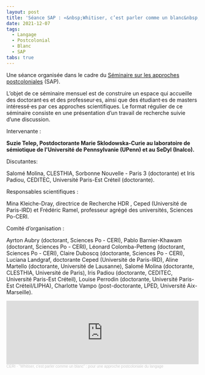```yaml
---
layout: post
title: 'Séance SAP : «&nbsp;Whitiser, c’est parler comme un blanc&nbsp;». Pour une approche postcoloniale du langage'
date: 2021-12-07
tags:
  - Langage
  - Postcolonial
  - Blanc
  - SAP
tabs: true
---
```


Une séance organisée dans le cadre du [Séminaire sur les approches
postcoloniales](http://www.sciencespo.fr/ceri/fr/content/seminaire-sur-les-approches-postcoloniales-sap-1)
(SAP).

L’objet de ce séminaire mensuel est de construire un espace qui accueille des
doctorant·es et des professeur·es, ainsi que des étudiant·es de masters
intéressé·es par ces approches scientifiques. Le format régulier de ce
séminaire consiste en une présentation d’un travail de recherche suivie d’une
discussion.

Intervenante :

**Suzie Telep, Postdoctorante Marie Sklodowska-Curie au laboratoire de
sémiotique de l'Université de Pennsylvanie (UPenn) et au SeDyl (Inalco).**

Discutantes:

Salomé Molina, CLESTHIA, Sorbonne Nouvelle - Paris 3 (doctorante) et Iris
Padiou, CEDITEC, Université Paris-Est Créteil (doctorante).

Responsables scientifiques :

Mina Kleiche-Dray, directrice de Recherche HDR , Ceped (Université de Paris-IRD)
et Frédéric Ramel, professeur agrégé des universités, Sciences Po-CERI.

Comité d’organisation :

Ayrton Aubry (doctorant, Sciences Po - CERI), Pablo Barnier-Khawam (doctorant,
Sciences Po - CERI), Léonard Colomba-Petteng (doctorant, Sciences Po - CERI),
Claire Duboscq (doctorante, Sciences Po - CERI), Luciana Landgraf, doctorante
Ceped (Université de Paris-IRD), Aline Martello (doctorante, Université de
Lausanne), Salomé Molina (doctorante, CLESTHIA, Université de Paris), Iris
Padiou (doctorante, CEDITEC, Université Paris-Est Créteil), Louise Perrodin
(doctorante, Université Paris-Est Créteil/LIPHA), Charlotte Vampo
(post-doctorante, LPED, Université Aix-Marseille).

<iframe width="100%" height="166" scrolling="no" frameborder="no" allow="autoplay" src="https://w.soundcloud.com/player/?url=https%3A//api.soundcloud.com/tracks/1174643419&color=e6142d"></iframe><div style="font-size: 10px; color: #cccccc;line-break: anywhere;word-break: normal;overflow: hidden;white-space: nowrap;text-overflow: ellipsis; font-family: Interstate,Lucida Grande,Lucida Sans Unicode,Lucida Sans,Garuda,Verdana,Tahoma,sans-serif;font-weight: 100;"><a href="https://soundcloud.com/ceri-5" title="CERI" target="_blank" style="color: #cccccc; text-decoration: none;">CERI</a> · <a href="https://soundcloud.com/ceri-5/whitiser-cest-parler-comme-un-blanc-pour-une-approche-postcoloniale-du-langage" title="&quot;Whitiser, c&#x27;est parler comme un blanc&quot; : pour une approche postcoloniale du langage" target="_blank" style="color: #cccccc; text-decoration: none;">&quot;Whitiser, c&#x27;est parler comme un blanc&quot; : pour une approche postcoloniale du langage</a></div>

